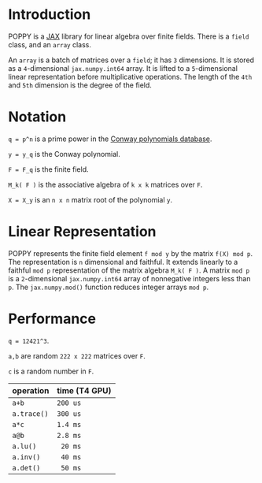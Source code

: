 # Introduction
POPPY is a [JAX](https://github.com/google/jax) library for linear algebra over finite fields. There is a `field` class, and an `array` class. 

An `array` is a batch of matrices over a `field`; it has `3` dimensions. It is stored as a `4`-dimensional `jax.numpy.int64` array. It is lifted to a `5`-dimensional linear representation before multiplicative operations. The length of the `4th` and `5th` dimension is the degree of the field.



# Notation
`q = p^n` is a prime power in the [Conway polynomials database](https://github.com/sagemath/conway-polynomials).

`y = y_q` is the Conway polynomial. 

`F = F_q` is the finite field.

`M_k( F )` is the associative algebra of `k x k` matrices over `F`.

`X = X_y` is an `n x n` matrix root of the polynomial `y`.


# Linear Representation
POPPY represents the finite field element `f mod y` by the matrix `f(X) mod p`. The representation is `n` dimensional and faithful. It extends linearly to a faithful `mod p` representation 
of the matrix algebra `M_k( F )`. A matrix `mod p` is a `2`-dimensional `jax.numpy.int64` array of nonnegative integers less than `p`. The `jax.numpy.mod()` function reduces integer arrays `mod p`.

# Performance

`q = 12421^3`.
 
`a,b` are random `222 x 222` matrices over `F`.

`c` is a random number in `F`.

| operation  | time (T4 GPU) |
| ------------- | ------------- |
| `a+b`  | `200 us`  |
| `a.trace()` | `300 us` |
| `a*c`  | `1.4 ms`  |
| `a@b`  | `2.8 ms`  |
| `a.lu()`  | ` 20 ms`  |
| `a.inv()`  | ` 40 ms`  |
| `a.det()`  | ` 50 ms`  |
